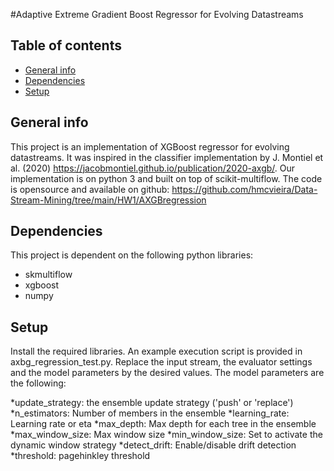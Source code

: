 #Adaptive Extreme Gradient Boost Regressor for Evolving Datastreams

## Table of contents
* [General info](#general-info)
* [Dependencies](#dependencies)
* [Setup](#setup)

## General info
This project is an implementation of XGBoost regressor for evolving datastreams. It was inspired in the classifier implementation by J. Montiel et al. (2020) https://jacobmontiel.github.io/publication/2020-axgb/.
Our implementation is on python 3 and built on top of scikit-multiflow. 
The code is opensource and available on github: https://github.com/hmcvieira/Data-Stream-Mining/tree/main/HW1/AXGBregression
	
## Dependencies
This project is dependent on the following python libraries:

* skmultiflow
* xgboost
* numpy

	
## Setup

Install the required libraries.
An example execution script is provided in axbg_regression_test.py. Replace the input stream, the evaluator settings and the model parameters by the desired values. 
The model parameters are the following:

*update_strategy: the ensemble update strategy ('push' or 'replace')
*n_estimators: Number of members in the ensemble
*learning_rate: Learning rate or eta
*max_depth: Max depth for each tree in the ensemble
*max_window_size: Max window size
*min_window_size: Set to activate the dynamic window strategy
*detect_drift: Enable/disable drift detection
*threshold: pagehinkley threshold

